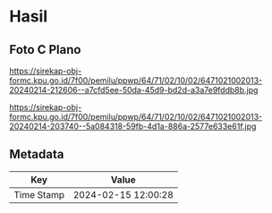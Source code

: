 # Hasil

## Foto C Plano

https://sirekap-obj-formc.kpu.go.id/7f00/pemilu/ppwp/64/71/02/10/02/6471021002013-20240214-212606--a7cfd5ee-50da-45d9-bd2d-a3a7e9fddb8b.jpg

https://sirekap-obj-formc.kpu.go.id/7f00/pemilu/ppwp/64/71/02/10/02/6471021002013-20240214-203740--5a084318-59fb-4d1a-886a-2577e633e61f.jpg


## Metadata

| Key        | Value               |
| ---------- | ------------------- |
| Time Stamp | 2024-02-15 12:00:28 |



